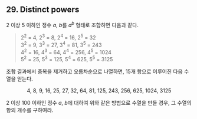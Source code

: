 ## 29. Distinct powers

2 이상 5 이하인 정수 <var>a</var>, <var>b</var>를 <var>a</var><sup><var>b</var></sup> 형태로 조합하면 다음과 같다.

> 2<sup>2</sup> = 4, 2<sup>3</sup> = 8, 2<sup>4</sup> = 16, 2<sup>5</sup> = 32<br>
> 3<sup>2</sup> = 9, 3<sup>3</sup> = 27, 3<sup>4</sup> = 81, 3<sup>5</sup> = 243<br>
> 4<sup>2</sup> = 16, 4<sup>3</sup> = 64, 4<sup>4</sup> = 256, 4<sup>5</sup> = 1024<br>
> 5<sup>2</sup> = 25, 5<sup>3</sup> = 125, 5<sup>4</sup> = 625, 5<sup>5</sup> = 3125

조합 결과에서 중복을 제거하고 오름차순으로 나열하면, 15개 항으로 이루어진 다음 수열을 얻는다.

<p align="center">
  4, 8, 9, 16, 25, 27, 32, 64, 81, 125, 243, 256, 625, 1024, 3125
</p>

2 이상 100 이하인 정수 <var>a</var>, <var>b</var>에 대하여 위와 같은 방법으로 수열을 만들 경우, 그 수열의 항의 개수를 구하여라.
